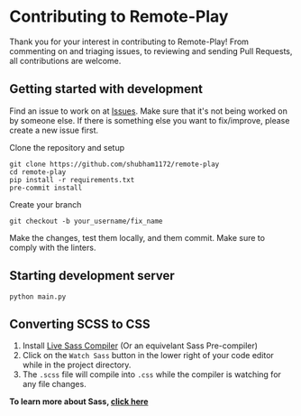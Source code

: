 # Contributing to Remote-Play

Thank you for your interest in contributing to Remote-Play! From commenting on and triaging issues, to reviewing and sending Pull Requests, all contributions are welcome.

## Getting started with development

Find an issue to work on at [Issues](https://github.com/shubham1172/remote-play/issues). Make sure that it's not being worked on by someone else. If there is something else you want to fix/improve, please create a new issue first.

Clone the repository and setup

```
git clone https://github.com/shubham1172/remote-play
cd remote-play
pip install -r requirements.txt
pre-commit install
```

Create your branch

```
git checkout -b your_username/fix_name
```

Make the changes, test them locally, and them commit. Make sure to comply with the linters.

## Starting development server

```
python main.py
```

## Converting SCSS to CSS

1. Install [Live Sass Compiler](https://marketplace.visualstudio.com/items?itemName=ritwickdey.live-sass) (Or an equivelant Sass Pre-compiler)
2. Click on the `Watch Sass` button in the lower right of your code editor while in the project directory.
3. The `.scss` file will compile into `.css` while the compiler is watching for any file changes.

**To learn more about Sass, [click here](https://sass-lang.com/)**
